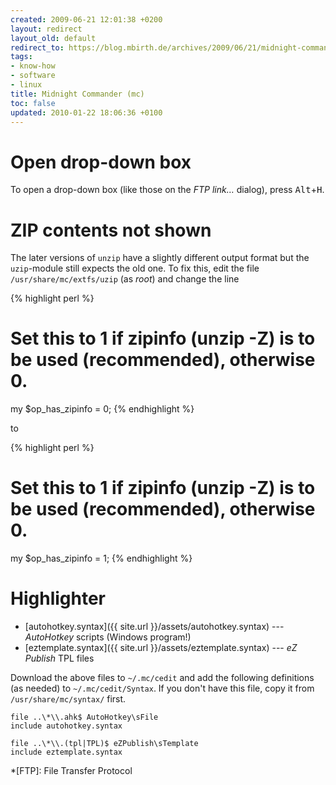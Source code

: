 ```yaml
---
created: 2009-06-21 12:01:38 +0200
layout: redirect
layout_old: default
redirect_to: https://blog.mbirth.de/archives/2009/06/21/midnight-commander-mc.html
tags:
- know-how
- software
- linux
title: Midnight Commander (mc)
toc: false
updated: 2010-01-22 18:06:36 +0100
---
```


Open drop-down box
==================

To open a drop-down box (like those on the *FTP link…* dialog), press <kbd>Alt</kbd>+<kbd>H</kbd>.


ZIP contents not shown
======================

The later versions of `unzip` have a slightly different output format but the `uzip`-module still expects the old one.
To fix this, edit the file `/usr/share/mc/extfs/uzip` (as *root*) and change the line

{% highlight perl %}
# Set this to 1 if zipinfo (unzip -Z) is to be used (recommended), otherwise 0.
my $op_has_zipinfo = 0;
{% endhighlight %}

to

{% highlight perl %}
# Set this to 1 if zipinfo (unzip -Z) is to be used (recommended), otherwise 0.
my $op_has_zipinfo = 1;
{% endhighlight %}


Highlighter
===========

* [autohotkey.syntax]({{ site.url }}/assets/autohotkey.syntax) --- *AutoHotkey* scripts (Windows program!)
* [eztemplate.syntax]({{ site.url }}/assets/eztemplate.syntax) --- *eZ Publish* TPL files

Download the above files to `~/.mc/cedit` and add the following definitions (as needed) to `~/.mc/cedit/Syntax`.
If you don't have this file, copy it from `/usr/share/mc/syntax/` first.

~~~
file ..\*\\.ahk$ AutoHotkey\sFile
include autohotkey.syntax

file ..\*\\.(tpl|TPL)$ eZPublish\sTemplate
include eztemplate.syntax
~~~


*[FTP]: File Transfer Protocol